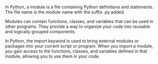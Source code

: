 In Python, a module is a file containing Python definitions and statements. The file name is the module name with the suffix .py added.

Modules can contain functions, classes, and variables that can be used in other programs. They provide a way to organize your code into reusable and logically grouped components.

In Python, the import keyword is used to bring external modules or packages into your current script or program. When you import a module, you gain access to the functions, classes, and variables defined in that module, allowing you to use them in your code.
